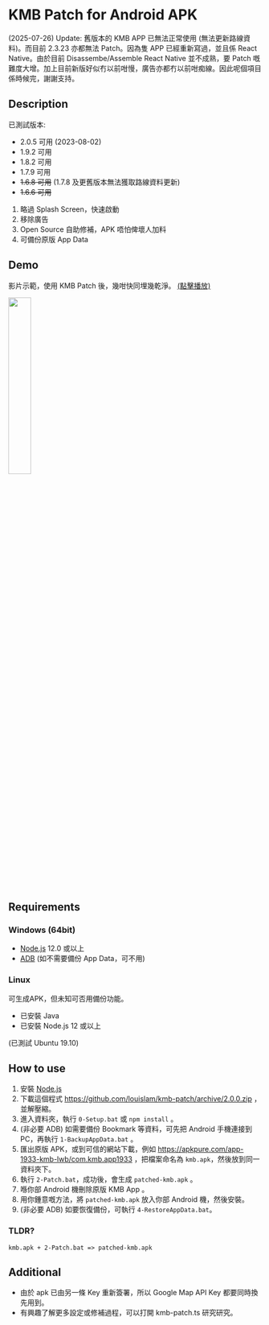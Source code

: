 # KMB Patch for Android APK

(2025-07-26) Update: 舊版本的 KMB APP 已無法正常使用 (無法更新路線資料)。而目前 2.3.23 亦都無法 Patch。因為隻 APP 已經重新寫過，並且係 React Native。由於目前 Disassembe/Assemble React Native 並不成熟，要 Patch 嘅難度大增。加上目前新版好似冇以前咁慢，廣告亦都冇以前咁痴線。因此呢個項目係時候完，謝謝支持。

## Description

已測試版本: 
  * 2.0.5 可用 (2023-08-02)
  * 1.9.2 可用
  * 1.8.2 可用
  * 1.7.9 可用
  * ~~1.6.8 可用~~ (1.7.8 及更舊版本無法獲取路線資料更新)
  * ~~1.6.6 可用~~

1. 略過 Splash Screen，快速啟動
2. 移除廣告
3. Open Source 自助修補，APK 唔怕俾壞人加料 
4. 可備份原版 App Data

## Demo

影片示範，使用 KMB Patch 後，幾咁快同埋幾乾淨。
[(點擊播放)](https://youtu.be/hwvs_Z5rMbo)

[<img src="https://img.youtube.com/vi/hwvs_Z5rMbo/0.jpg" width="30%">](https://youtu.be/hwvs_Z5rMbo)

## Requirements

### Windows (64bit) 

* [Node.js](https://nodejs.org/dist/v12.18.3/node-v12.18.3-x64.msi) 12.0 或以上
* [ADB](https://dl.google.com/android/repository/platform-tools-latest-windows.zip) (如不需要備份 App Data，可不用)

### Linux 

可生成APK，但未知可否用備份功能。

* 已安裝 Java
* 已安裝 Node.js 12 或以上

(已測試 Ubuntu 19.10)

## How to use

1. 安裝 [Node.js](https://nodejs.org/en/download)
2. 下載這個程式 https://github.com/louislam/kmb-patch/archive/2.0.0.zip ，並解壓縮。
3. 進入資料夾，執行 `0-Setup.bat` 或 `npm install` 。
4. (非必要 ADB) 如需要備份 Bookmark 等資料，可先把 Android 手機連接到 PC，再執行 `1-BackupAppData.bat` 。
5. 匯出原版 APK，或到可信的網站下載，例如 https://apkpure.com/app-1933-kmb-lwb/com.kmb.app1933 ，把檔案命名為 `kmb.apk`，然後放到同一資料夾下。
6. 執行 `2-Patch.bat`，成功後，會生成 `patched-kmb.apk` 。
7. 喺你部 Android 機刪除原版 KMB App 。
8. 用你鍾意嘅方法，將 `patched-kmb.apk` 放入你部 Android 機，然後安裝。
9. (非必要 ADB) 如要恢復備份，可執行 `4-RestoreAppData.bat`。

### TLDR?

```
kmb.apk + 2-Patch.bat => patched-kmb.apk
```

## Additional 

* 由於 apk 已由另一條 Key 重新簽署，所以 Google Map API Key 都要同時換先用到。
* 有興趣了解更多設定或修補過程，可以打開 kmb-patch.ts 研究研究。

